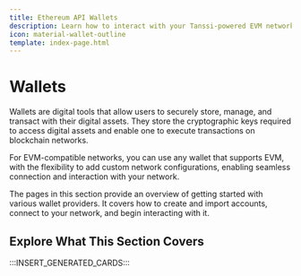 ```yaml
---
title: Ethereum API Wallets
description: Learn how to interact with your Tanssi-powered EVM network through the Ethereum API including configuring wallets, adding RPC Urls, and sending funds.
icon: material-wallet-outline
template: index-page.html
---
```


# Wallets

Wallets are digital tools that allow users to securely store, manage, and transact with their digital assets. They store the cryptographic keys required to access digital assets and enable one to execute transactions on blockchain networks.

For EVM-compatible networks, you can use any wallet that supports EVM, with the flexibility to add custom network configurations, enabling seamless connection and interaction with your network.

The pages in this section provide an overview of getting started with various wallet providers. It covers how to create and import accounts, connect to your network, and begin interacting with it.

## Explore What This Section Covers

:::INSERT_GENERATED_CARDS:::